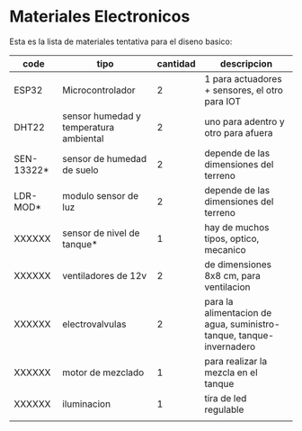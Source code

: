 # Materiales Electronicos

Esta es la lista de materiales tentativa para el diseno basico:

| code | tipo | cantidad | descripcion |
|--------------|--------------|--------------|--------------|
| ESP32     | Microcontrolador    | 2     | 1 para actuadores + sensores, el otro para IOT|
| DHT22     | sensor humedad y temperatura ambiental    | 2     | uno para adentro y otro para afuera|
| SEN-13322*     | sensor de humedad de suelo     | 2    | depende de las dimensiones del terreno |
| LDR-MOD*     | modulo sensor de luz     | 2    | depende de las dimensiones del terreno |
|XXXXXX| sensor de nivel de tanque*| 1 | hay de muchos tipos, optico, mecanico|
|XXXXXX|ventiladores de 12v| 2 | de dimensiones 8x8 cm, para ventilacion|
|XXXXXX|electrovalvulas| 2 | para la alimentacion de agua, suministro-tanque, tanque-invernadero|
|XXXXXX|motor de mezclado| 1 | para realizar la mezcla en el tanque|
|XXXXXX|iluminacion|1|tira de led regulable|
|||||
